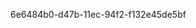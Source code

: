 



































































































6e6484b0-d47b-11ec-94f2-f132e45de5bf